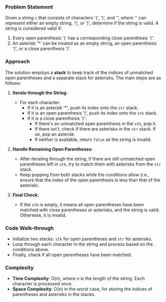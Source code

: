 ### Problem Statement
Given a string `s` that consists of characters '(', ')', and '*', where '*' can represent either an empty string, '(', or ')', determine if the string is valid. A string is considered valid if:
1. Every open parenthesis '(' has a corresponding close parenthesis ')'.
2. An asterisk '*' can be treated as an empty string, an open parenthesis '(', or a close parenthesis ')'.

### Approach
The solution employs a **stack** to keep track of the indices of unmatched open parentheses and a separate stack for asterisks. The main steps are as follows:

1. **Iterate through the String**:
   - For each character:
     - If it is an asterisk '*', push its index onto the `str` stack.
     - If it is an open parenthesis '(', push its index onto the `stk` stack.
     - If it is a close parenthesis ')':
       - If there's an unmatched open parenthesis in the `stk`, pop it.
       - If there isn't, check if there are asterisks in the `str` stack. If so, pop an asterisk.
       - If neither is available, return `false` as the string is invalid.

2. **Handle Remaining Open Parentheses**:
   - After iterating through the string, if there are still unmatched open parentheses left in `stk`, try to match them with asterisks from the `str` stack.
   - Keep popping from both stacks while the conditions allow (i.e., ensure that the index of the open parenthesis is less than that of the asterisk).

3. **Final Check**:
   - If the `stk` is empty, it means all open parentheses have been matched with close parentheses or asterisks, and the string is valid. Otherwise, it is invalid.

### Code Walk-through
- Initialize two stacks: `stk` for open parentheses and `str` for asterisks.
- Loop through each character in the string and process based on the conditions above.
- Finally, check if all open parentheses have been matched.

### Complexity
- **Time Complexity**: O(n), where n is the length of the string. Each character is processed once.
- **Space Complexity**: O(n) in the worst case, for storing the indices of parentheses and asterisks in the stacks.
